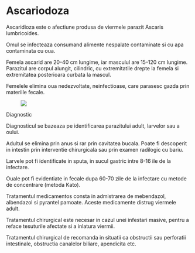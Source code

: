 
# Ascariodoza
Ascaridioza este o afectiune produsa de viermele parazit Ascaris lumbricoides.

Omul se infecteaza consumand alimente nespalate contaminate si cu apa contaminata cu oua.

Femela ascarid are 20-40 cm lungime, iar masculul are 15-120 cm lungime. Parazitul are corpul alungit, cilindric, cu extremitatile drepte la femela si extremitatea posterioara curbata la mascul.

Femelele elimina oua nedezvoltate, neinfectioase, care parasesc gazda prin materiile fecale.
<figure class="left"><img src='http://medicalency.com/askaridoz.jpg' /></figure>

Diagnostic

Diagnosticul se bazeaza pe identificarea parazitului adult, larvelor sau a oului.

Adultul se elimina prin anus si rar prin cavitatea bucala. Poate fi descoperit in intestin prin interventie chirurgicala sau prin examen radilogic cu bariu.

Larvele pot fi identificate in sputa, in sucul gastric intre 8-16 ile de la infectare.

Ouale pot fi evidentiate in fecale dupa 60-70 zile de la infectare cu metode de concentrare (metoda Kato).


Tratamentul medicamentos consta in admistrarea de mebendazol, albendazol si pyrantel pamoate. Aceste medicamente distrug viermele adult.

Tratamentul chirurgical este necesar in cazul unei infestari masive, pentru a reface tesuturile afectate si a inlatura viermii.

Tratamentul chirurgical de recomanda in situatii ca obstructii sau perforatii intestinale, obstructia canalelor biliare, apendicita etc.
  
